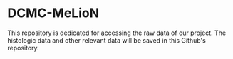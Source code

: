 # DCMC-MeLioN
This repository is dedicated for accessing the raw data of our project. The histologic data and other relevant data will be saved in this Github's repository.
